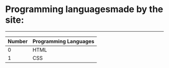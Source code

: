 # Programming languages ​​made by the site:
---

Number  |  Programming Languages
------- |  ---------------------
0       |  HTML
1       |  CSS

